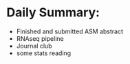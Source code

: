 # Daily Summary:
- Finished and submitted ASM abstract
- RNAseq pipeline
- Journal club
- some stats reading
